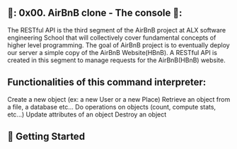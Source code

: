 ##  🥇: 0x00. AirBnB clone - The console 🥇:
     
The RESTful API is the third segment of the AirBnB project at ALX software engineering  School that will collectively cover fundamental concepts of higher level programming. The goal  of AirBnB project is to eventually deploy our server a simple copy of the AirBnB Website(HBnB). A RESTful API is created in this segment to manage requests for the  AirBnB(HBnB) website.


 ## Functionalities of this command interpreter:


Create a new object (ex: a new User or a new Place)
Retrieve an object from a file, a database etc...
Do operations on objects (count, compute stats, etc...)
Update attributes of an object
Destroy an object

## :running: Getting Started

